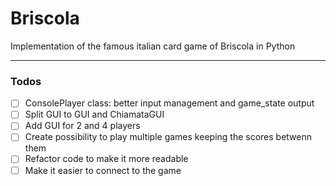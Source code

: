 # Briscola
Implementation of the famous italian card game of Briscola in Python

---
### Todos
- [ ] ConsolePlayer class: better input management and game_state output
- [ ] Split GUI to GUI and ChiamataGUI
- [ ] Add GUI for 2 and 4 players
- [ ] Create possibility to play multiple games keeping the scores betwenn them
- [ ] Refactor code to make it more readable
- [ ] Make it easier to connect to the game